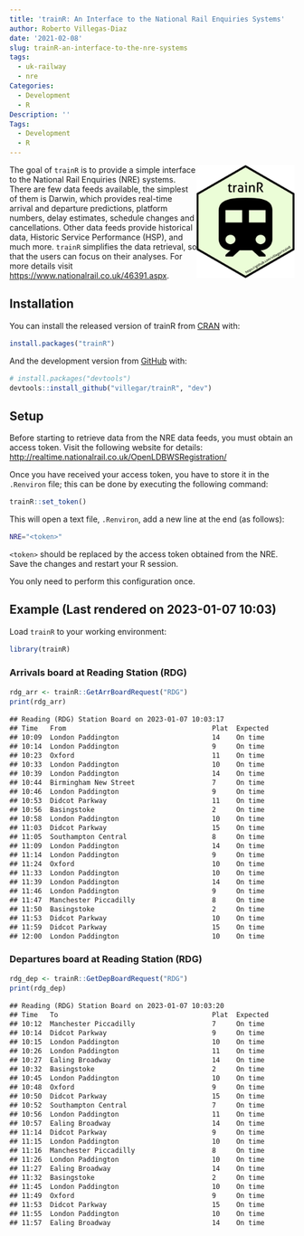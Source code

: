 ```yaml
---
title: 'trainR: An Interface to the National Rail Enquiries Systems'
author: Roberto Villegas-Diaz
date: '2021-02-08'
slug: trainR-an-interface-to-the-nre-systems
tags:
  - uk-railway
  - nre
Categories:
  - Development
  - R
Description: ''
Tags:
  - Development
  - R
---
```


<img src="https://raw.githubusercontent.com/villegar/trainR/main/inst/images/logo.png" alt="logo" align="right" height=200px/>

The goal of `trainR` is to provide a simple interface to the 
National Rail Enquiries (NRE) systems. There are few data feeds 
available, the simplest of them is Darwin, which provides real-time 
arrival and departure predictions, platform numbers, delay estimates, 
schedule changes and cancellations. Other data feeds provide historical 
data, Historic Service Performance (HSP), and much more. `trainR` 
simplifies the data retrieval, so that the users can focus on their 
analyses. For more details visit 
https://www.nationalrail.co.uk/46391.aspx.

## Installation

You can install the released version of trainR from [CRAN](https://CRAN.R-project.org) with:

``` r
install.packages("trainR")
```

And the development version from [GitHub](https://github.com/) with:

``` r
# install.packages("devtools")
devtools::install_github("villegar/trainR", "dev")
```

## Setup
Before starting to retrieve data from the NRE data feeds, you must obtain an access token. 
Visit the following website for details: http://realtime.nationalrail.co.uk/OpenLDBWSRegistration/

Once you have received your access token, you have to store it in the `.Renviron` file; this can be 
done by executing the following command:


```r
trainR::set_token()
```

This will open a text file, `.Renviron`, add a new line at the end (as follows):

```bash
NRE="<token>"
```

`<token>` should be replaced by the access token obtained from the NRE. Save the changes and restart 
your R session.

You only need to perform this configuration once.

## Example (Last rendered on 2023-01-07 10:03)

Load `trainR` to your working environment:

```r
library(trainR)
```

### Arrivals board at Reading Station (RDG)


```r
rdg_arr <- trainR::GetArrBoardRequest("RDG")
print(rdg_arr)
```

```
## Reading (RDG) Station Board on 2023-01-07 10:03:17
## Time   From                                    Plat  Expected
## 10:09  London Paddington                       14    On time
## 10:14  London Paddington                       9     On time
## 10:23  Oxford                                  11    On time
## 10:33  London Paddington                       10    On time
## 10:39  London Paddington                       14    On time
## 10:44  Birmingham New Street                   7     On time
## 10:46  London Paddington                       9     On time
## 10:53  Didcot Parkway                          11    On time
## 10:56  Basingstoke                             2     On time
## 10:58  London Paddington                       10    On time
## 11:03  Didcot Parkway                          15    On time
## 11:05  Southampton Central                     8     On time
## 11:09  London Paddington                       14    On time
## 11:14  London Paddington                       9     On time
## 11:24  Oxford                                  10    On time
## 11:33  London Paddington                       10    On time
## 11:39  London Paddington                       14    On time
## 11:46  London Paddington                       9     On time
## 11:47  Manchester Piccadilly                   8     On time
## 11:50  Basingstoke                             2     On time
## 11:53  Didcot Parkway                          10    On time
## 11:59  Didcot Parkway                          15    On time
## 12:00  London Paddington                       10    On time
```

### Departures board at Reading Station (RDG)


```r
rdg_dep <- trainR::GetDepBoardRequest("RDG")
print(rdg_dep)
```

```
## Reading (RDG) Station Board on 2023-01-07 10:03:20
## Time   To                                      Plat  Expected
## 10:12  Manchester Piccadilly                   7     On time
## 10:14  Didcot Parkway                          9     On time
## 10:15  London Paddington                       10    On time
## 10:26  London Paddington                       11    On time
## 10:27  Ealing Broadway                         14    On time
## 10:32  Basingstoke                             2     On time
## 10:45  London Paddington                       10    On time
## 10:48  Oxford                                  9     On time
## 10:50  Didcot Parkway                          15    On time
## 10:52  Southampton Central                     7     On time
## 10:56  London Paddington                       11    On time
## 10:57  Ealing Broadway                         14    On time
## 11:14  Didcot Parkway                          9     On time
## 11:15  London Paddington                       10    On time
## 11:16  Manchester Piccadilly                   8     On time
## 11:26  London Paddington                       10    On time
## 11:27  Ealing Broadway                         14    On time
## 11:32  Basingstoke                             2     On time
## 11:45  London Paddington                       10    On time
## 11:49  Oxford                                  9     On time
## 11:53  Didcot Parkway                          15    On time
## 11:55  London Paddington                       10    On time
## 11:57  Ealing Broadway                         14    On time
```
